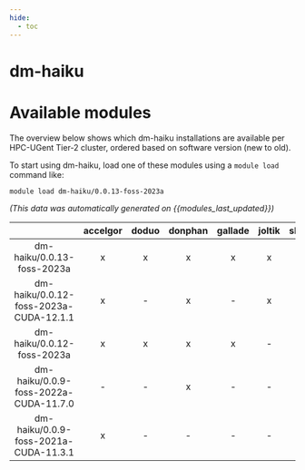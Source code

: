 ```yaml
---
hide:
  - toc
---
```


dm-haiku
========

# Available modules


The overview below shows which dm-haiku installations are available per HPC-UGent Tier-2 cluster, ordered based on software version (new to old).

To start using dm-haiku, load one of these modules using a `module load` command like:

```shell
module load dm-haiku/0.0.13-foss-2023a
```

*(This data was automatically generated on {{modules_last_updated}})*  

| |accelgor|doduo|donphan|gallade|joltik|shinx|skitty|
| :---: | :---: | :---: | :---: | :---: | :---: | :---: | :---: |
|dm-haiku/0.0.13-foss-2023a|x|x|x|x|x|x|x|
|dm-haiku/0.0.12-foss-2023a-CUDA-12.1.1|x|-|x|-|x|-|-|
|dm-haiku/0.0.12-foss-2023a|x|x|x|x|-|x|x|
|dm-haiku/0.0.9-foss-2022a-CUDA-11.7.0|-|-|x|-|-|-|-|
|dm-haiku/0.0.9-foss-2021a-CUDA-11.3.1|x|-|-|-|-|-|-|
